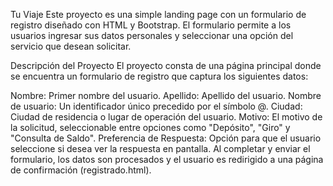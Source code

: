 Tu Viaje
Este proyecto es una simple landing page con un formulario de registro diseñado con HTML y Bootstrap. El formulario permite a los usuarios ingresar sus datos personales y seleccionar una opción del servicio que desean solicitar.

Descripción del Proyecto
El proyecto consta de una página principal donde se encuentra un formulario de registro que captura los siguientes datos:

Nombre: Primer nombre del usuario.
Apellido: Apellido del usuario.
Nombre de usuario: Un identificador único precedido por el símbolo @.
Ciudad: Ciudad de residencia o lugar de operación del usuario.
Motivo: El motivo de la solicitud, seleccionable entre opciones como "Depósito", "Giro" y "Consulta de Saldo".
Preferencia de Respuesta: Opción para que el usuario seleccione si desea ver la respuesta en pantalla.
Al completar y enviar el formulario, los datos son procesados y el usuario es redirigido a una página de confirmación (registrado.html).